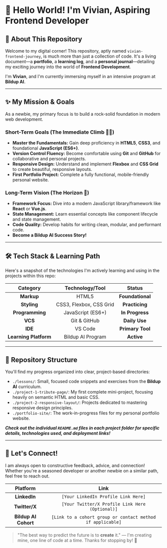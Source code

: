 # 👋 Hello World! I'm Vivian, Aspiring Frontend Developer

## 🚀 About This Repository

Welcome to my digital corner! This repository, aptly named `vivian-frontend-journey`, is much more than just a collection of code. It's a living document—a **portfolio**, a **learning log**, and a **personal journal**—detailing my exciting journey into the world of **Frontend Development**.

I'm **Vivian**, and I'm currently immersing myself in an intensive program at **Bildup AI**.

---

## ✨ My Mission & Goals

As a newbie, my primary focus is to build a rock-solid foundation in modern web development.

### Short-Term Goals (The Immediate Climb 🧗‍♀️)

* **Master the Fundamentals:** Gain deep proficiency in **HTML5**, **CSS3**, and foundational **JavaScript (ES6+)**.
* **Version Control Fluency:** Become comfortable using **Git** and **GitHub** for collaborative and personal projects.
* **Responsive Design:** Understand and implement **Flexbox** and **CSS Grid** to create beautiful, responsive layouts.
* **First Portfolio Project:** Complete a fully functional, mobile-friendly personal website.

### Long-Term Vision (The Horizon 🌌)

* **Framework Focus:** Dive into a modern JavaScript library/framework like **React** or **Vue.js**.
* **State Management:** Learn essential concepts like component lifecycle and state management.
* **Code Quality:** Develop habits for writing clean, modular, and performant code.
* **Become a Bildup AI Success Story!**

---

## 🛠️ Tech Stack & Learning Path

Here's a snapshot of the technologies I'm actively learning and using in the projects within this repo:

| Category | Technology/Tool | Status |
| :---: | :---: | :---: |
| **Markup** | HTML5 | **Foundational** |
| **Styling** | CSS3, Flexbox, CSS Grid | **Practicing** |
| **Programming** | JavaScript (ES6+) | **In Progress** |
| **VCS** | Git & GitHub | **Daily Use** |
| **IDE** | VS Code | **Primary Tool** |
| **Learning Platform** | Bildup AI Program | **Active** |

---

## 📂 Repository Structure

You'll find my progress organized into clear, project-based directories:

* `./lessons/`: Small, focused code snippets and exercises from the **Bildup AI** curriculum.
* `./project-1-tribute-page/`: My first complete mini-project, focusing heavily on semantic HTML and basic CSS.
* `./project-2-responsive-layout/`: Projects dedicated to mastering responsive design principles.
* `./portfolio-site/`: The work-in-progress files for my personal portfolio website.

***Check out the individual `README.md` files in each project folder for specific details, technologies used, and deployment links!***

---

## 🤝 Let's Connect!

I am always open to constructive feedback, advice, and connection! Whether you're a seasoned developer or another newbie on a similar path, feel free to reach out.

| Platform | Link |
| :---: | :---: |
| **LinkedIn** | `[Your LinkedIn Profile Link Here]` |
| **Twitter/X** | `[Your Twitter/X Profile Link Here (Optional)]` |
| **Bildup AI Cohort** | `[Link to a cohort group or contact method if applicable]` |

> "The best way to predict the future is to **create** it." — I'm creating mine, one line of code at a time. Thanks for stopping by! 💖